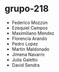 # grupo-218
- Federico Mozzon
- Ezequiel Campos
- Maximiliano Mendez
- Florencia Arando
- Pedro Lopez
- Martin Maldonado
- Jimena Navarro
- Julia Galetto
- David Sendra
